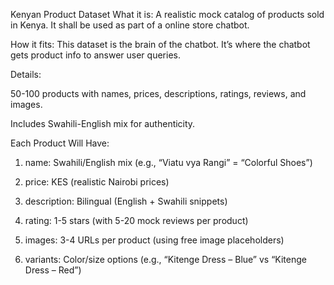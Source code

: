 Kenyan Product Dataset
What it is: A realistic mock catalog of products sold in Kenya. It shall be used as part of a online store chatbot.

How it fits: This dataset is the brain of the chatbot. It’s where the chatbot gets product info to answer user queries.

Details:

50-100 products with names, prices, descriptions, ratings, reviews, and images.

Includes Swahili-English mix for authenticity.

Each Product Will Have:

1. name: Swahili/English mix (e.g., “Viatu vya Rangi” = “Colorful Shoes”)

2. price: KES (realistic Nairobi prices)

3. description: Bilingual (English + Swahili snippets)

4. rating: 1-5 stars (with 5-20 mock reviews per product)

5. images: 3-4 URLs per product (using free image placeholders)

6. variants: Color/size options (e.g., “Kitenge Dress – Blue” vs “Kitenge Dress – Red”)
